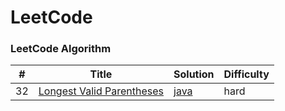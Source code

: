 LeetCode
========

### LeetCode Algorithm

| # | Title | Solution | Difficulty |
|---| ----- | -------- | ---------- |
|32|[Longest Valid Parentheses](https://leetcode.com/problems/longest-valid-parentheses/description/) | [java](https://github.com/Bihanghang/Notes/tree/master/notes/leetcode/LongestValidParentheses.md)|hard|
